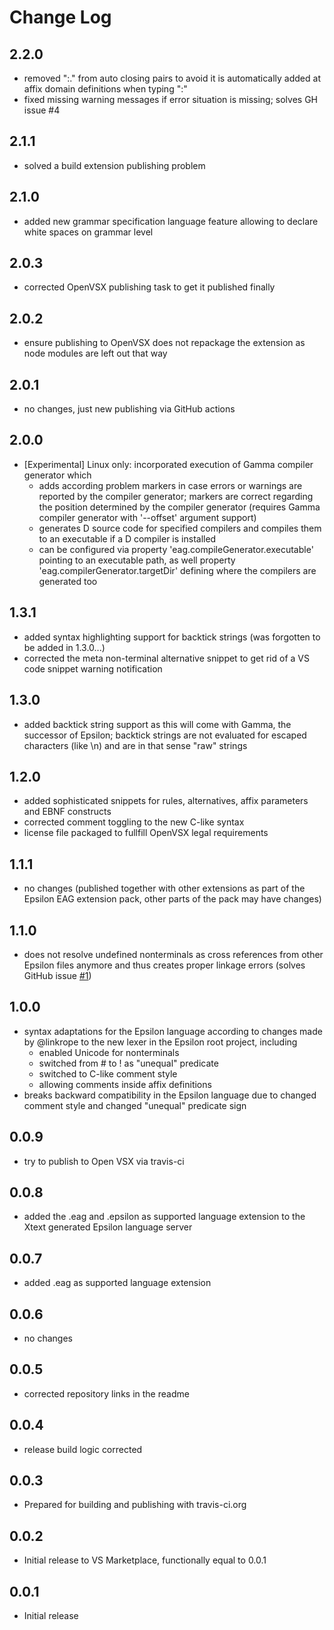 # Change Log

## 2.2.0
- removed ":." from auto closing pairs to avoid it is automatically added at affix domain definitions when typing ":"
- fixed missing warning messages if error situation is missing; solves GH issue #4 

## 2.1.1
- solved a build extension publishing problem   

## 2.1.0
- added new grammar specification language feature allowing to declare white spaces on grammar level

## 2.0.3
- corrected OpenVSX publishing task to get it published finally

## 2.0.2
- ensure publishing to OpenVSX does not repackage the extension as node modules are left out that way  

## 2.0.1
- no changes, just new publishing via GitHub actions

## 2.0.0
- [Experimental] Linux only: incorporated execution of Gamma compiler generator which 
    - adds according problem markers in case errors or warnings are reported by the compiler generator; markers are correct regarding the position determined by the compiler generator (requires Gamma compiler generator with '--offset' argument support)
    - generates D source code for specified compilers and compiles them to an executable if a D compiler is installed 
    - can be configured via property 'eag.compileGenerator.executable' pointing to an executable path, as well property 'eag.compilerGenerator.targetDir' defining where the compilers are generated too

## 1.3.1
- added syntax highlighting support for backtick strings (was forgotten to be added in 1.3.0...)
- corrected the meta non-terminal alternative snippet to get rid of a VS code snippet warning notification

## 1.3.0
- added backtick string support as this will come with Gamma, the successor of Epsilon; backtick strings are not evaluated for escaped characters (like \n) and are in that sense "raw" strings

## 1.2.0
- added sophisticated snippets for rules, alternatives, affix parameters and EBNF constructs
- corrected comment toggling to the new C-like syntax
- license file packaged to fullfill OpenVSX legal requirements

## 1.1.1
- no changes (published together with other extensions as part of the Epsilon EAG extension pack, other parts of the pack may have changes)

## 1.1.0
- does not resolve undefined nonterminals as cross references from other Epsilon files anymore and thus creates proper linkage errors (solves GitHub issue [#1](https://github.com/kuniss/epsilon-ide-extensions/issues/1))

## 1.0.0
- syntax adaptations for the Epsilon language according to changes made by @linkrope to the new lexer in the Epsilon root project, including
    - enabled Unicode for nonterminals
    - switched from # to ! as "unequal" predicate
    - switched to C-like comment style
    - allowing comments inside affix definitions
- breaks backward compatibility in the Epsilon language due to changed comment style and changed "unequal" predicate sign

## 0.0.9
- try to publish to Open VSX via travis-ci

## 0.0.8
- added the .eag and .epsilon as supported language extension to the Xtext generated Epsilon language server

## 0.0.7
- added .eag as supported language extension

## 0.0.6
- no changes

## 0.0.5
- corrected repository links in the readme 

## 0.0.4
- release build logic corrected

## 0.0.3
- Prepared for building and publishing with travis-ci.org

## 0.0.2
- Initial release to VS Marketplace, functionally equal to 0.0.1

## 0.0.1
- Initial release